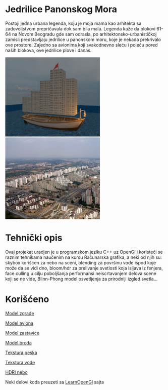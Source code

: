# Jedrilice Panonskog Mora
Postoji jedna urbana legenda, koju je moja mama kao arhitekta sa zadovoljstvom prepričavala dok sam bila mala. Legenda kaže da blokovi 61-64 na Novom Beogradu gde sam odrasla, po arhitektonsko-urbanističkoj zamisli predstavljaju jedrilice u panonskom moru, koje je nekada prekrivalo ove prostore. Zajedno sa avionima koji svakodnevno sleću i poleću pored naših blokova, ove jedrilice plove i danas.

<p float="left">
  <img src="img/mojiblokovi.png" width="300" />
  <img src="img/blokovi.jpg" width="300" /> 
</p>

# Tehnički opis
Ovaj projekat uradjen je u programskom jeziku C++ uz OpenGl i koristeći se raznim tehnikama naučenim na kursu Računarska grafika, a neki od njih su: skybox korišćen za nebo na sceni, blending za površinu vode ispod koje može da se vidi dno, bloom/hdr za prelivanje svetlosti koja isijava iz fenjera, face culling u cilju poboljšanja performansi neiscrtavanjem delova scene koji se ne vide, Blinn-Phong model osvetljenja za prirodniji izgled svetla...

# Korišćeno
[Model zgrade](https://sketchfab.com/3d-models/building-06-162a09fdfe7a4accb69bedb04b633e7f)

[Model aviona](https://sketchfab.com/3d-models/airplane-crj-900-cityjet-02c4fa44604243c2bb48db64506a39af)

[Model zastavice](https://sketchfab.com/3d-models/flag-e947a018194745598df88444bf43de11)

[Model broda](https://sketchfab.com/3d-models/victorian-row-boat-3e9093b6f0ce474da4d8cfea7e01f420)

[Tekstura peska](https://www.sketchuptextureclub.com/textures/nature-elements/sand/underwater-beach-sand-texture-seamless-12740)

[Tekstura vode](https://www.pngkey.com/detail/u2q8u2q8r5y3y3u2_transparent-texture-water-thicker-than-water-a-novel/)

[HDRI nebo](https://hdri-haven.com/hdri/stone-pit-dusk-sky-dome)

Neki delovi koda preuzeti sa [LearnOpenGl](https://learnopengl.com/) sajta
